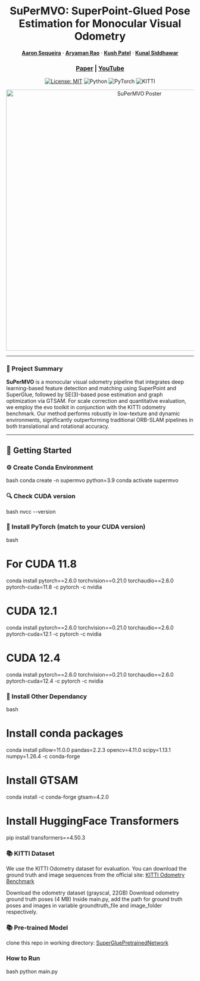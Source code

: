 <p align="center">
  <h1 align="center">SuPerMVO: SuperPoint-Glued Pose Estimation for Monocular Visual Odometry</h1>

  <p align="center">
    <a href="https://www.linkedin.com/in/aaronsequeira/"><strong>Aaron Sequeira</strong></a> ·
    <a href="https://www.linkedin.com/in/aryaman-rao/"><strong>Aryaman Rao</strong></a> ·
    <a href="https://www.linkedin.com/in/kushpatel19/"><strong>Kush Patel</strong></a> ·
    <a href="https://www.linkedin.com/in/kunalsiddhawar/"><strong>Kunal Siddhawar</strong></a>
  </p>

  <h3 align="center">
    <a href="media/SuPerMVO.pdf">Paper</a> |
    <a href="https://www.youtube.com/watch?v=dF_nQ6IA1po">YouTube</a>
    <!-- <a href="media/ROB530_Poster.JPG">Poster</a> -->
  </h3>

  <p align="center">
    <a href="LICENSE"><img alt="License: MIT" src="https://img.shields.io/badge/License-MIT-blue.svg" /></a>
    <img alt="Python" src="https://img.shields.io/badge/Python-3.9+-blue" />
    <img alt="PyTorch" src="https://img.shields.io/badge/PyTorch-2.0-red" />
    <img alt="KITTI" src="https://img.shields.io/badge/Dataset-KITTI-green" />
  </p>

  <p align="center">
    <img src="/home/kushkp/rob530_project/NA568-Project-Group22/media/ROB530_Poster.jpg" alt="SuPerMVO Poster" width="700"/>
  </p>
</p>

---

### 📌 Project Summary

**SuPerMVO** is a monocular visual odometry pipeline that integrates deep learning-based feature detection and matching using SuperPoint and SuperGlue, followed by SE(3)-based pose estimation and graph optimization via GTSAM. For scale correction and quantitative evaluation, we employ the evo toolkit in conjunction with the KITTI odometry benchmark. Our method performs robustly in low-texture and dynamic environments, significantly outperforming traditional ORB-SLAM pipelines in both translational and rotational accuracy.

---

## 🚀 Getting Started

### ⚙️ Create Conda Environment

bash
conda create -n supermvo python=3.9
conda activate supermvo

### 🔍 Check CUDA version
bash
nvcc --version

### 🔧 Install PyTorch (match to your CUDA version)
bash
# For CUDA 11.8
conda install pytorch==2.6.0 torchvision==0.21.0 torchaudio==2.6.0 pytorch-cuda=11.8 -c pytorch -c nvidia
# CUDA 12.1
conda install pytorch==2.6.0 torchvision==0.21.0 torchaudio==2.6.0 pytorch-cuda=12.1 -c pytorch -c nvidia
# CUDA 12.4
conda install pytorch==2.6.0 torchvision==0.21.0 torchaudio==2.6.0 pytorch-cuda=12.4 -c pytorch -c nvidia

### 🔧 Install Other Dependancy
bash
# Install conda packages
conda install pillow=11.0.0 pandas=2.2.3 opencv=4.11.0 scipy=1.13.1 numpy=1.26.4 -c conda-forge

# Install GTSAM
conda install -c conda-forge gtsam=4.2.0

# Install HuggingFace Transformers
pip install transformers==4.50.3

### 📚 KITTI Dataset
We use the KITTI Odometry dataset for evaluation. You can download the ground truth and image sequences from the official site: [KITTI Odometry Benchmark](https://www.cvlibs.net/datasets/kitti/eval_odometry.php)

Download the odometry dataset (grayscal, 22GB)
Download odometry ground truth poses (4 MB)
Inside main.py, add the path for ground truth poses and images in variable groundtruth_file and image_folder respectively.

### 📚 Pre-trained Model
clone this repo in working directory: [SuperGluePretrainedNetwork](https://github.com/magicleap/SuperGluePretrainedNetwork) 

### How to Run
bash
python main.py
